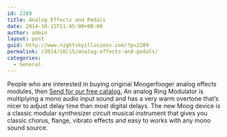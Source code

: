 ```yaml
---
id: 2289
title: Analog Effects and Pedals
date: 2014-10-15T11:45:00+00:00
author: admin
layout: post
guid: http://www.nightskyillusions.com/?p=2289
permalink: /2014/10/15/analog-effects-and-pedals/
categories:
  - General
---
```

People who are interested in buying original Moogerfooger analog effects modules, then [Send for our free catalog.](http://www.musiciansfriend.com/moog-moogerfooger) An analog Ring Modulator is multiplying a mono audio input sound and has a very warm overtone that&#8217;s nicer to adjust delay time than most digital delays. The new Moog device is a classic modular synthesizer circuit musical instrument that gives you classic chorus, flange, vibrato effects and easy to works with any mono sound source.